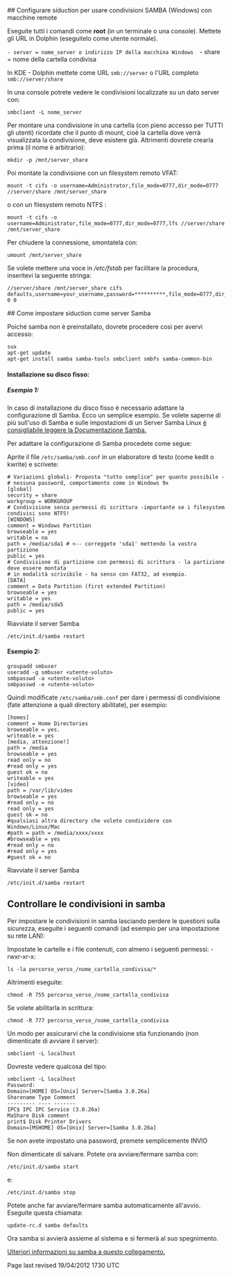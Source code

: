 <div id="main-page"></div>
<div class="divider" id="configure"></div>
## Configurare siduction per usare condivisioni SAMBA (Windows) con macchine remote

Eseguite tutti i comandi come  **root**  (in un terminale o una console). Mettete gli URL in Dolphin (eseguitelo come utente normale).

` - server = nome_server o indirizzo IP della macchina Windows  
`- share = nome della cartella condivisa` `

In KDE - Dolphin mettete come URL `smb://server`  o l'URL completo `smb://server/share` 

In una console potrete vedere le condivisioni localizzate su un dato server con:

~~~  
smbclient -L nome_server  
~~~

Per montare una condivisione in una cartella (con pieno accesso per TUTTI gli utenti) ricordate che il punto di mount, cioè la cartella dove verrà visualizzata la condivisione, deve esistere già. Altrimenti dovrete crearla prima (il nome è arbitrario):

~~~  
mkdir -p /mnt/server_share  
~~~

Poi montate la condivisione con un filesystem remoto VFAT:

~~~  
mount -t cifs -o username=Administrator,file_mode=0777,dir_mode=0777 //server/share /mnt/server_share  
~~~

o con un filesystem remoto NTFS :

~~~  
mount -t cifs -o username=Administrator,file_mode=0777,dir_mode=0777,lfs //server/share /mnt/server_share  
~~~

Per chiudere la connessione, smontatela con:

~~~  
umount /mnt/server_share  
~~~

Se volete mettere una voce in  */etc/fstab*  per facilitare la procedura, inseritevi la seguente stringa:

~~~  
//server/share /mnt/server_share cifs defaults,username=your_username,password=**********,file_mode=0777,dir_mode=0777 0 0  
~~~

<div class="divider" id="setup"></div>
## Come impostare siduction come server Samba

Poiché samba non è preinstallato, dovrete procedere così per avervi accesso:

~~~  
sux  
apt-get update  
apt-get install samba samba-tools smbclient smbfs samba-common-bin  
~~~

#### Installazione su disco fisso:

##### Esempio 1:

In caso di installazione du disco fisso è necessario adattare la configurazione di Samba. Ecco un semplice esempio. Se volete saperne di più sull'uso di Samba e sulle impostazioni di un Server Samba Linux  [è consigliabile leggere la Documentazione Samba.](http://us5.samba.org/samba/) 

Per adattare la configurazione di Samba procedete come segue:

Aprite il file `/etc/samba/smb.conf`  in un elaboratore di testo (come kedit o kwrite) e scrivete:

~~~  
# Variazioni globali- Proposta "tutto semplice" per quanto possibile -  
# nessuna password, comportamento come in Windows 9x  
[global]  
security = share  
workgroup = WORKGROUP  
# Condivisione senza permessi di scrittura -importante se i filesystem condivisi sono NTFS!  
[WINDOWS]  
comment = Windows Partition  
browseable = yes  
writable = no  
path = /media/sda1 # <-- correggete 'sda1' mettendo la vostra partizione  
public = yes  
# Condivisione di partizione con permessi di scrittura - la partizione deve essere montata  
# in modalità scrivibile - ha senso con FAT32, ad esempio.  
[DATA]  
comment = Data Partition (first extended Partition)  
browseable = yes  
writable = yes  
path = /media/sda5  
public = yes  
~~~

Riavviate il server Samba

~~~  
/etc/init.d/samba restart  
~~~

#### Esempio 2:

~~~  
groupadd smbuser  
useradd -g smbuser <utente-voluto>  
smbpasswd -a <utente-voluto>  
smbpasswd -e <utente-voluto>  
~~~

Quindi modificate `/etc/samba/smb.conf`  per dare i permessi di condivisione (fate attenzione a quali directory abilitate), per esempio:

~~~  
[homes]  
comment = Home Directories  
browseable = yes.  
writeable = yes  
[media, attenzione!]  
path = /media  
browseable = yes  
read only = no  
#read only = yes  
guest ok = no  
writeable = yes  
[video]  
path = /var/lib/video  
browseable = yes  
#read only = no  
read only = yes  
guest ok = no  
#qualsiasi altra directory che volete condividere con Windows/Linux/Mac  
#path = path = /media/xxxx/xxxx  
#browseable = yes  
#read only = no  
#read only = yes  
#guest ok = no  
~~~

Riavviate il server Samba

~~~  
/etc/init.d/samba restart  
~~~

## Controllare le condivisioni in samba

Per impostare le condivisioni in samba lasciando perdere le questioni sulla sicurezza, eseguite i seguenti comandi (ad esempio per una impostazione su rete LAN):

Impostate le cartelle e i file contenuti, con almeno i seguenti permessi: -rwxr-xr-x:

~~~  
ls -la percorso_verso_/nome_cartella_condivisa/*  
~~~

Altrimenti eseguite:

~~~  
chmod -R 755 percorso_verso_/nome_cartella_condivisa  
~~~

Se volete abilitarla in scrittura:

~~~  
chmod -R 777 percorso_verso_/nome_cartella_condivisa  
~~~

Un modo per assicurarvi che la condivisione stia funzionando (non dimenticate di avviare il server):

~~~  
smbclient -L localhost  
~~~

Dovreste vedere qualcosa del tipo:

~~~  
smbclient -L localhost  
Password:  
Domain=[HOME] OS=[Unix] Server=[Samba 3.0.26a]  
Sharename Type Comment  
--------- ---- -------  
IPC$ IPC IPC Service (3.0.26a)  
MaShare Disk comment  
print$ Disk Printer Drivers  
Domain=[MSHOME] OS=[Unix] Server=[Samba 3.0.26a]  
~~~

Se non avete impostato una password, premete semplicemente INVIO

Non dimenticate di salvare. Potete ora avviare/fermare samba con:

~~~  
/etc/init.d/samba start  
~~~

e:

~~~  
/etc/init.d/samba stop  
~~~

Potete anche far avviare/fermare samba automaticamente all'avvio. Eseguite questa chiamata:

~~~  
update-rc.d samba defaults  
~~~

Ora samba si avvierà assieme al sistema e si fermerà al suo spegnimento.

 [Ulteriori informazioni su samba a questo collegamento.](http://wiki.linuxquestions.org/wiki/Samba) 

<div id="rev">Page last revised 19/04/2012 1730 UTC</div>
